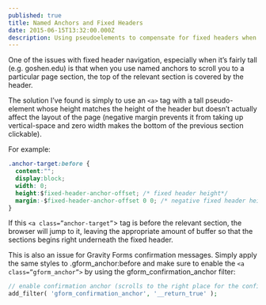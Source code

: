 ```yaml
---
published: true
title: Named Anchors and Fixed Headers
date: 2015-06-15T13:32:00.000Z
description: Using pseudoelements to compensate for fixed headers when jumping to anchor targets
---
```

One of the issues with fixed header navigation, especially when it’s fairly tall (e.g. goshen.edu) is that when you use named anchors to scroll you to a particular page section, the top of the relevant section is covered by the header.

The solution I’ve found is simply to use an `<a>` tag with a tall pseudo-element whose height matches the height of the header but doesn’t actually affect the layout of the page (negative margin prevents it from taking up vertical-space and zero width makes the bottom of the previous section clickable).

For example:

```css
.anchor-target:before {
  content:"";
  display:block;
  width: 0;
  height:$fixed-header-anchor-offset; /* fixed header height*/
  margin:-$fixed-header-anchor-offset 0 0; /* negative fixed header height */
}
```

If this `<a class=”anchor-target”`> tag is before the relevant section, the browser will jump to it, leaving the appropriate amount of buffer so that the sections begins right underneath the fixed header.

This is also an issue for Gravity Forms confirmation messages. Simply apply the same styles to .gform_anchor:before and make sure to enable the `<a class=”gform_anchor”>` by using the gform_confirmation_anchor filter:

```php
// enable confirmation anchor (scrolls to the right place for the confirmation message)
add_filter( 'gform_confirmation_anchor', '__return_true' );
```